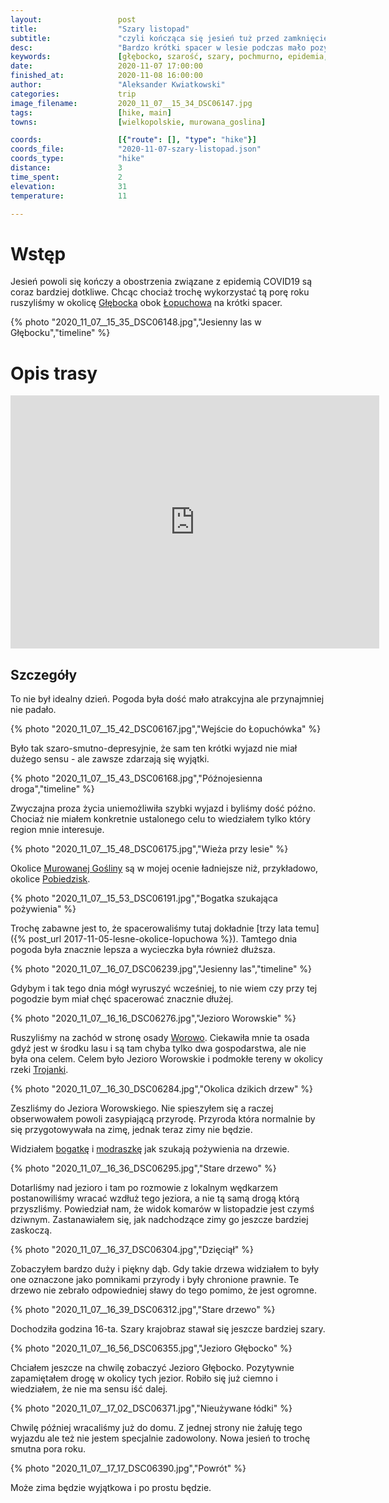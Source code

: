 ```yaml
---
layout:                 post
title:                  "Szary listopad"
subtitle:               "czyli kończąca się jesień tuż przed zamknięciem kraju"
desc:                   "Bardzo krótki spacer w lesie podczas mało pozytywnej pogody oraz sytuacji w kraju."
keywords:               [głębocko, szarość, szary, pochmurno, epidemia, las]
date:                   2020-11-07 17:00:00
finished_at:            2020-11-08 16:00:00
author:                 "Aleksander Kwiatkowski"
categories:             trip
image_filename:         2020_11_07__15_34_DSC06147.jpg
tags:                   [hike, main]
towns:                  [wielkopolskie, murowana_goslina]

coords:                 [{"route": [], "type": "hike"}]
coords_file:            "2020-11-07-szary-listopad.json"
coords_type:            "hike"
distance:               3
time_spent:             2
elevation:              31
temperature:            11

---
```



[wiki-worowo]: https://pl.wikipedia.org/wiki/Worowo_(wojew%C3%B3dztwo_wielkopolskie)
[wiki-trojanka-rzeka]: https://pl.wikipedia.org/wiki/Trojanka_(rzeka)
[wiki-bogatka]: https://pl.wikipedia.org/wiki/Bogatka_zwyczajna
[wiki-modraszka]: https://pl.wikipedia.org/wiki/Modraszka_zwyczajna
[wiki-glebocko]: https://pl.wikipedia.org/wiki/G%C5%82%C4%99bocko_(wojew%C3%B3dztwo_wielkopolskie)
[wiki-lopuchowo]: https://pl.wikipedia.org/wiki/%C5%81opuchowo_(wojew%C3%B3dztwo_wielkopolskie)
[wiki-murowana-goslina]: https://pl.wikipedia.org/wiki/Murowana_Go%C5%9Blina
[wiki-pobiedziska]: https://pl.wikipedia.org/wiki/Pobiedziska


# Wstęp

Jesień powoli się kończy a obostrzenia związane z epidemią COVID19 są coraz bardziej dotkliwe.
Chcąc chociaż trochę wykorzystać tą porę roku ruszyliśmy w okolicę
[Głębocka][wiki-glebocko] obok [Łopuchowa][wiki-lopuchowo] na krótki spacer.

{% photo "2020_11_07__15_35_DSC06148.jpg","Jesienny las w Głębocku","timeline" %}

# Opis trasy

<iframe height='405' width='590' frameborder='0' allowtransparency='true' scrolling='no' src='https://www.strava.com/activities/4307067309/embed/86d01d5c2ce69363f7478099c67bc9b2fd1e48af'></iframe>

## Szczegóły

To nie był idealny dzień. Pogoda była dość mało atrakcyjna ale przynajmniej nie padało.

{% photo "2020_11_07__15_42_DSC06167.jpg","Wejście do Łopuchówka" %}

Było tak szaro-smutno-depresyjnie, że sam ten krótki wyjazd nie miał
dużego sensu - ale zawsze zdarzają się wyjątki.

{% photo "2020_11_07__15_43_DSC06168.jpg","Późnojesienna droga","timeline" %}

Zwyczajna proza życia uniemożliwiła szybki wyjazd i byliśmy dość późno.
Chociaż nie miałem konkretnie ustalonego celu to wiedziałem tylko który
region mnie interesuje.

{% photo "2020_11_07__15_48_DSC06175.jpg","Wieża przy lesie" %}

Okolice [Murowanej Gośliny][wiki-murowana-goslina] są w mojej ocenie ładniejsze
niż, przykładowo, okolice [Pobiedzisk][wiki-pobiedziska].

{% photo "2020_11_07__15_53_DSC06191.jpg","Bogatka szukająca pożywienia" %}

Trochę zabawne jest to, że spacerowaliśmy tutaj dokładnie
[trzy lata temu]({% post_url 2017-11-05-lesne-okolice-lopuchowa %}).
Tamtego dnia pogoda była znacznie lepsza a wycieczka była również dłuższa.

{% photo "2020_11_07__16_07_DSC06239.jpg","Jesienny las","timeline" %}

Gdybym i tak tego dnia mógł wyruszyć wcześniej, to nie wiem czy przy tej pogodzie
bym miał chęć spacerować znacznie dłużej.

{% photo "2020_11_07__16_16_DSC06276.jpg","Jezioro Worowskie" %}

Ruszyliśmy na zachód w stronę osady [Worowo][wiki-worowo]. Ciekawiła mnie ta osada
gdyż jest w środku lasu i są tam chyba tylko dwa gospodarstwa, ale nie była ona
celem. Celem było Jezioro Worowskie i podmokłe tereny w okolicy
rzeki [Trojanki][wiki-trojanka-rzeka].

{% photo "2020_11_07__16_30_DSC06284.jpg","Okolica dzikich drzew" %}

Zeszliśmy do Jeziora Worowskiego. Nie spieszyłem się
a raczej obserwowałem powoli zasypiającą przyrodę. Przyroda która normalnie by
się przygotowywała na zimę, jednak teraz zimy nie będzie.

Widziałem [bogatkę][wiki-bogatka] i
[modraszkę][wiki-modraszka] jak szukają pożywienia na drzewie.

{% photo "2020_11_07__16_36_DSC06295.jpg","Stare drzewo" %}

Dotarliśmy nad jezioro i tam po rozmowie z lokalnym wędkarzem postanowiliśmy wracać
wzdłuż tego jeziora, a nie tą samą drogą którą przyszliśmy. Powiedział nam, że widok
komarów w listopadzie jest czymś dziwnym. Zastanawiałem się, jak nadchodzące zimy
go jeszcze bardziej zaskoczą.

{% photo "2020_11_07__16_37_DSC06304.jpg","Dzięciął" %}

Zobaczyłem bardzo duży i piękny dąb. Gdy takie drzewa widziałem
to były one oznaczone jako pomnikami przyrody i były chronione prawnie.
Te drzewo nie zebrało odpowiedniej sławy do tego pomimo, że jest ogromne.

{% photo "2020_11_07__16_39_DSC06312.jpg","Stare drzewo" %}

Dochodziła godzina 16-ta. Szary krajobraz stawał się jeszcze bardziej szary.

{% photo "2020_11_07__16_56_DSC06355.jpg","Jezioro Głębocko" %}

Chciałem jeszcze na chwilę zobaczyć Jezioro Głębocko. Pozytywnie zapamiętałem
drogę w okolicy tych jezior. Robiło się już ciemno i wiedziałem, że nie
ma sensu iść dalej.

{% photo "2020_11_07__17_02_DSC06371.jpg","Nieużywane łódki" %}

Chwilę później wracaliśmy już do domu. Z jednej strony nie żałuję tego wyjazdu
ale też nie jestem specjalnie  zadowolony. Nowa jesień to trochę smutna pora roku.

{% photo "2020_11_07__17_17_DSC06390.jpg","Powrót" %}

Może zima będzie wyjątkowa i po prostu będzie.
